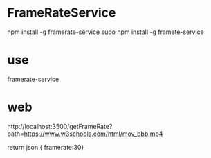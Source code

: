 # FrameRateService
npm install -g framerate-service
sudo npm install -g framete-service

# use
framerate-service

# web
http://localhost:3500/getFrameRate?path=https://www.w3schools.com/html/mov_bbb.mp4

return json { framerate:30}
